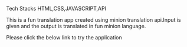 Tech Stacks
HTML,CSS,JAVASCRIPT,API

This is a fun translation app created using minion translation api.Input is given and the output is translated in fun minion language.

Please click the below link to try the application